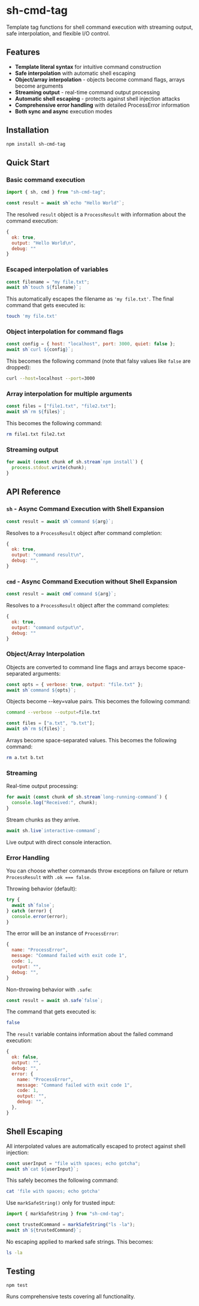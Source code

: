 # sh-cmd-tag

Template tag functions for shell command execution with streaming output, safe
interpolation, and flexible I/O control.

## Features

- **Template literal syntax** for intuitive command construction
- **Safe interpolation** with automatic shell escaping
- **Object/array interpolation** - objects become command flags, arrays become arguments
- **Streaming output** - real-time command output processing  
- **Automatic shell escaping** - protects against shell injection attacks
- **Comprehensive error handling** with detailed ProcessError information
- **Both sync and async** execution modes

## Installation

```bash
npm install sh-cmd-tag
```

## Quick Start

### Basic command execution

```javascript
import { sh, cmd } from "sh-cmd-tag";

const result = await sh`echo "Hello World"`;
```

The resolved `result` object is a `ProcessResult` with information about the command execution:

```javascript
{
  ok: true,
  output: "Hello World\n",
  debug: ""
}
```

### Escaped interpolation of variables

```javascript
const filename = "my file.txt";
await sh`touch ${filename}`;
```

This automatically escapes the filename as `'my file.txt'`. The final command that gets executed is:

```sh
touch 'my file.txt'
```

### Object interpolation for command flags

```javascript
const config = { host: "localhost", port: 3000, quiet: false };
await sh`curl ${config}`;
```

This becomes the following command (note that falsy values like `false` are dropped):

```sh
curl --host=localhost --port=3000
```

### Array interpolation for multiple arguments

```javascript
const files = ["file1.txt", "file2.txt"];
await sh`rm ${files}`;
```

This becomes the following command:

```sh
rm file1.txt file2.txt
```

### Streaming output

```javascript
for await (const chunk of sh.stream`npm install`) {
  process.stdout.write(chunk);
}
```

## API Reference

### `sh` - Async Command Execution with Shell Expansion

```javascript
const result = await sh`command ${arg}`;
```

Resolves to a `ProcessResult` object after command completion:

```javascript
{
  ok: true,
  output: "command result\n",
  debug: "",
}
```

### `cmd` - Async Command Execution without Shell Expansion

```javascript
const result = await cmd`command ${arg}`;
```

Resolves to a `ProcessResult` object after the command completes:

```javascript
{
  ok: true,
  output: "command output\n",
  debug: ""
}
```

### Object/Array Interpolation

Objects are converted to command line flags and arrays become space-separated arguments:

```javascript
const opts = { verbose: true, output: "file.txt" };
await sh`command ${opts}`;
```

Objects become --key=value pairs. This becomes the following command:

```sh
command --verbose --output=file.txt
```

```javascript
const files = ["a.txt", "b.txt"];
await sh`rm ${files}`;
```

Arrays become space-separated values. This becomes the following command:

```sh
rm a.txt b.txt
```

### Streaming

Real-time output processing:

```javascript
for await (const chunk of sh.stream`long-running-command`) {
  console.log("Received:", chunk);
}
```

Stream chunks as they arrive.

```javascript
await sh.live`interactive-command`;
```

Live output with direct console interaction.

### Error Handling

You can choose whether commands throw exceptions on failure or return `ProcessResult` with `.ok === false`.

Throwing behavior (default):

```javascript
try {
  await sh`false`;
} catch (error) {
  console.error(error);
}
```

The error will be an instance of `ProcessError`:

```javascript
{
  name: "ProcessError",
  message: "Command failed with exit code 1",
  code: 1,
  output: "",
  debug: "",
}
```

Non-throwing behavior with `.safe`:

```javascript
const result = await sh.safe`false`;
```

The command that gets executed is:

```sh
false
```

The `result` variable contains information about the failed command execution:

```javascript
{
  ok: false,
  output: "",
  debug: "",
  error: {
    name: "ProcessError",
    message: "Command failed with exit code 1",
    code: 1,
    output: "",
    debug: "",
  },
}
```

## Shell Escaping

All interpolated values are automatically escaped to protect against shell injection:

```javascript
const userInput = "file with spaces; echo gotcha";
await sh`cat ${userInput}`;
```

This safely becomes the following command:

```sh
cat 'file with spaces; echo gotcha'
```

Use `markSafeString()` only for trusted input:

```javascript
import { markSafeString } from "sh-cmd-tag";

const trustedCommand = markSafeString("ls -la");
await sh`${trustedCommand}`;
```

No escaping applied to marked safe strings. This becomes:

```sh
ls -la
```

## Testing

```bash
npm test
```

Runs comprehensive tests covering all functionality.
